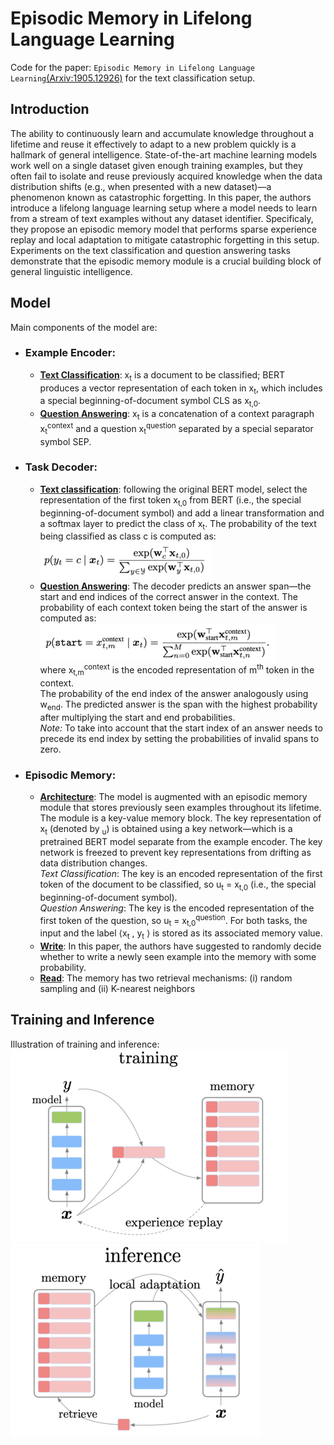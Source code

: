 # Episodic Memory in Lifelong Language Learning
Code for the paper: `Episodic Memory in Lifelong Language Learning`[(Arxiv:1905.12926)](https://arxiv.org/pdf/1906.01076v3.pdf) for the text classification setup.
## Introduction
The ability to continuously learn and accumulate knowledge throughout a lifetime and reuse it effectively to adapt to a new problem quickly is a hallmark of general intelligence. State-of-the-art machine learning models work well on a single dataset given enough training examples, but they often fail to isolate and reuse previously acquired knowledge when the data distribution shifts (e.g., when presented with a new dataset)—a phenomenon known as catastrophic forgetting. In this paper, the authors  introduce a lifelong language learning setup where a model needs to learn from a stream of text examples without any dataset identifier. Specificaly, they propose an episodic memory model that performs sparse experience replay and local adaptation to mitigate catastrophic forgetting in this setup. Experiments on the text classification and question answering tasks demonstrate that the episodic memory module is a crucial building block of general linguistic intelligence.

## Model
Main components of the model are:
* ### Example Encoder:
  * <strong><ins>Text Classification</ins></strong>: x<sub>t</sub> is a document to be classified; BERT produces a vector representation of each token in x<sub>t</sub>, which includes a special beginning-of-document symbol CLS as x<sub>t,0</sub>.   
  * <strong><ins>Question Answering</ins></strong>: x<sub>t</sub> is a concatenation of a context paragraph x<sub>t</sub><sup>context</sup> and a question x<sub>t</sub><sup>question</sup> separated by a special separator symbol SEP.
* ### Task Decoder:
  * <strong><ins>Text classification</ins></strong>: following the original BERT model, select the representation of the first token x<sub>t,0</sub> from BERT (i.e., the special beginning-of-document symbol) and add a linear transformation and a softmax layer to predict the class of x<sub>t</sub>. The probability of the text being classified as class c is computed as:   
![encoder_tc](images/enc_tc_resized.png)   
  * <strong><ins>Question Answering</ins></strong>: The decoder predicts an answer span—the start and end indices of the correct answer in the context.
The probability of each context token being the start of the answer is computed as:
![encoder_qa](images/enc_qa_resized.png)   
where x<sub>t,m</sub><sup>context</sup> is the encoded representation of m<sup>th</sup> token in the context.   
The probability of the end index of the answer analogously using w<sub>end</sub>. The predicted answer is the span with the highest probability after multiplying the start and end probabilities.    
*Note:* To take into account that the start index of an answer needs to precede its end index by setting the probabilities of invalid spans to zero.
* ### Episodic Memory:
  * <strong><ins>Architecture</ins></strong>: The model is augmented with an episodic memory module that stores previously seen examples throughout its lifetime. The module is a key-value memory block. The key representation of x<sub>t</sub> (denoted by <sub>u</sub>) is obtained using a key network—which is a pretrained BERT model separate from the example encoder. The key network is freezed to prevent key representations from drifting as data distribution changes.     
   *Text Classification*: The key is an encoded representation of the first token of the document to be classified, so      u<sub>t</sub> = x<sub>t,0</sub> (i.e., the special beginning-of-document symbol).       
   *Question Answering*: The key is the encoded representation of the first token of the question, so u<sub>t</sub> = x<sub>t,0</sub><sup>question</sup>.
   For both tasks, the input and the label ⟨x<sub>t</sub> , y<sub>t</sub> ⟩ is stored as its associated memory value.
  * <strong><ins>Write</ins></strong>:
   In this paper, the authors have suggested to randomly decide whether to write a newly seen example into the memory with some probability.
   * <strong><ins>Read</ins></strong>:
   The memory has two retrieval mechanisms: (i) random sampling and (ii) K-nearest neighbors
## Training and Inference
Illustration of training and inference:
![Training](images/training_resized_new.png) ![Inference](images/inference_resized_new.png)
  
